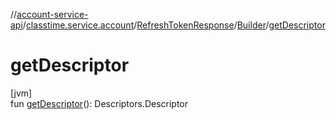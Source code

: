 //[account-service-api](../../../../index.md)/[classtime.service.account](../../index.md)/[RefreshTokenResponse](../index.md)/[Builder](index.md)/[getDescriptor](get-descriptor.md)

# getDescriptor

[jvm]\
fun [getDescriptor](get-descriptor.md)(): Descriptors.Descriptor
